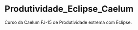 Produtividade_Eclipse_Caelum
============================

Curso da Caelum FJ-15 de  Produtividade extrema com Eclipse.